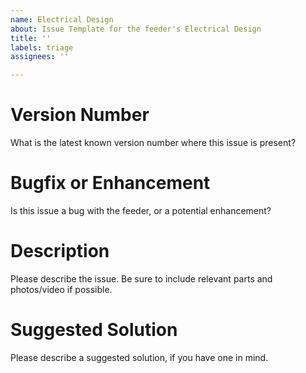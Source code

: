 ```yaml
---
name: Electrical Design
about: Issue Template for the feeder's Electrical Design
title: ''
labels: triage
assignees: ''

---
```


# Version Number
What is the latest known version number where this issue is present?

# Bugfix or Enhancement
Is this issue a bug with the feeder, or a potential enhancement?

# Description
Please describe the issue. Be sure to include relevant parts and photos/video if possible.

# Suggested Solution
Please describe a suggested solution, if you have one in mind.
